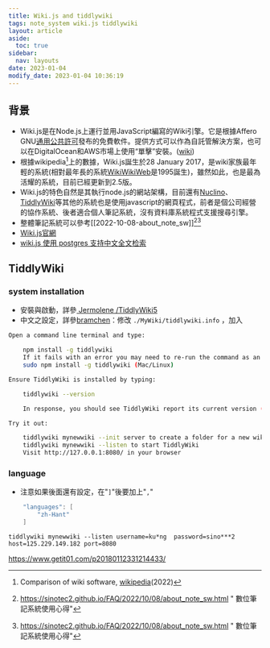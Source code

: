 ```yaml
---
title: Wiki.js and tiddlywiki
tags: note_system wiki.js tiddlywiki
layout: article
aside:
  toc: true
sidebar:
  nav: layouts
date: 2023-01-04
modify_date: 2023-01-04 10:36:19
---
```


## 背景

- Wiki.js是在Node.js上運行並用JavaScript編寫的Wiki引擎。它是根據Affero GNU[通用公共許可][gnu]發布的免費軟件。提供方式可以作為自託管解決方案，也可以在DigitalOcean和AWS市場上使用“單擊”安裝。([wiki][cmp])
- 根據wikipedia[^1]上的數據，Wiki.js誕生於28 January 2017，是wiki家族最年輕的系統(相對最年長的系統[WikiWikiWeb][WikiWikiWeb]是1995誕生)，雖然如此，也是最為活耀的系統，目前已經更新到2.5版。
- Wiki.js的特色自然是其執行node.js的網站架構，目前還有[Nuclino][Nuclino]、[TiddlyWiki][TiddlyWiki]等其他的系統也是使用javascript的網頁程式，前者是個公司經營的協作系統、後者適合個人筆記系統，沒有資料庫系統程式支援搜尋引擎。
- 整體筆記系統可以參考[[2022-10-08-about_note_sw]][^3][^2]
- [Wiki.js官網][wikijs_official]
- [wiki.js 使用 postgres 支持中文全文检索](https://zhuanlan.zhihu.com/p/335359081)

## TiddlyWiki

### system installation

- 安裝與啟動，詳參[ Jermolene /TiddlyWiki5][Jermo]
- 中文之設定，詳參[bramchen][bramchen]：修改 `./MyWiki/tiddlywiki.info` ，加入

```bash
Open a command line terminal and type:

    npm install -g tiddlywiki
    If it fails with an error you may need to re-run the command as an administrator:
    sudo npm install -g tiddlywiki (Mac/Linux)

Ensure TiddlyWiki is installed by typing:

    tiddlywiki --version

    In response, you should see TiddlyWiki report its current version (eg "5.2.5". You may also see other debugging information reported.)

Try it out:

    tiddlywiki mynewwiki --init server to create a folder for a new wiki that includes server-related components
    tiddlywiki mynewwiki --listen to start TiddlyWiki
    Visit http://127.0.0.1:8080/ in your browser
```

### language

- 注意如果後面還有設定，在"`]`"後要加上"`,`"

```java
    "languages": [
        "zh-Hant"
    ]
```

`tiddlywiki mynewwiki --listen username=ku*ng  password=sino***2 host=125.229.149.182 port=8080`

https://www.getit01.com/p20180112331214433/

[^1]: Comparison of wiki software, [wikipedia][cmp](2022)

[^2]: https://sinotec2.github.io/FAQ/2022/10/08/about_note_sw.html " 數位筆記系統使用心得"
[^3]: https://sinotec2.github.io/FAQ/2022/10/08/about_note_sw.html " 數位筆記系統使用心得"

[Jermo]: https://github.com/Jermolene/TiddlyWiki5 "Installing TiddlyWiki on Node.js"
[bramchen]: http://bramchen.objectis.net/ "bramchen"
[TiddlyWiki]: https://en.wikipedia.org/wiki/TiddlyWiki "TiddlyWiki is a personal wiki and a non-linear notebook for organising and sharing complex information. It is an open-source single page application wiki in the form of a single HTML file that includes CSS, JavaScript, embedded files such as images, and the text content. It is designed to be easy to customize and re-shape depending on application. It facilitates re-use of content by dividing it into small pieces called Tiddlers."
[Nuclino]: https://en.wikipedia.org/wiki/Nuclino "Nuclino is a cloud-based team collaboration software which allows teams to collaborate and share information in real time.[2][3] It was founded in Munich, Germany in 2015.[4] Some notable features include a WYSIWYG collaborative real-time editor and a visual representation of a team's knowledge in a graph. In addition to its web-based and desktop application, in 2018, Nuclino launched a free mobile app for Android and iOS."
[WikiWikiWeb]: https://zh.wikipedia.org/wiki/WikiWikiWeb "WikiWikiWeb是第一個用戶可編輯的維基網站，於1995年3月25日由其發明者程序員沃德·坎寧安與Portland Pattern Repository網站一起討論軟件設計模式後推出。WikiWikiWeb這個名字最初也是於運行這個網站的維基軟件名稱。這個維基軟件用Perl編程語言編寫，後更名為“WikiBase”。WikiWikiWeb是由坎寧安在1994年開發的，目的是方便程序員之間的思想交流。這個概念是基於坎寧安在20世紀80年代後期編寫HyperCard堆程式時想到的"
[gnu]: https://en.wikipedia.org/wiki/GNU_Affero_General_Public_License "GNU Affero General Public License"
[cmp]: https://en.wikipedia.org/wiki/Comparison_of_wiki_software "Comparison of wiki software"
[wikijs_official]: https://js.wiki/ "The most powerful and extensible open source Wiki software, Make documentation a joy to write using Wiki.js's beautiful and intuitive interface!"



